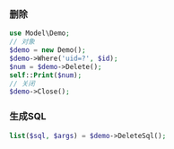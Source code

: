 ### 删除
```php
use Model\Demo;
// 对象
$demo = new Demo();
$demo->Where('uid=?', $id);
$num = $demo->Delete();
self::Print($num);
// 关闭
$demo->Close();
```

### 生成SQL
```php
list($sql, $args) = $demo->DeleteSql();
```